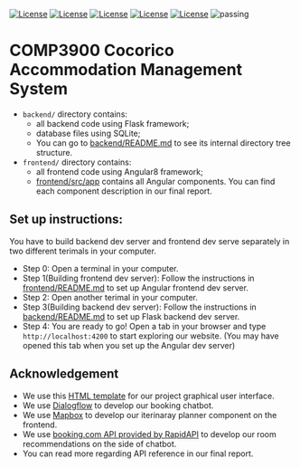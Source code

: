 [![License](https://img.shields.io/badge/License-Flask-blue.svg)](https://flask.palletsprojects.com/en/1.1.x/) [![License](https://img.shields.io/badge/License-Angular%202-blue.svg)](https://angular.io/) [![License](https://img.shields.io/badge/License-Flask%20Restful%20API-blue.svg)](https://flask-restful.readthedocs.io/en/latest/) [![License](https://img.shields.io/badge/License-SQLite-blue.svg)](https://www.sqlite.org/index.html) [![License](https://img.shields.io/badge/License-Python3-blue.svg)](https://www.python.org/) ![passing](https://img.shields.io/badge/build-passing-green)

# COMP3900 Cocorico Accommodation Management System
- `backend/` directory contains:
    - all backend code using Flask framework;
    - database files using SQLite;
    - You can go to [backend/README.md](./backend/README.md) to see its internal directory tree structure.
- `frontend/` directory contains:
    - all frontend code using Angular8 framework;
    - [frontend/src/app](./frontend/src/app) contains all Angular components. You can find each component description in our final report.

## Set up instructions:
You have to build backend dev server and frontend dev serve separately in two different terimals in your computer.
- Step 0: Open a terminal in your computer.
- Step 1(Building frontend dev server): Follow the instructions in [frontend/README.md](./frontend/README.md) to set up Angular frontend dev server.
- Step 2: Open another terimal in your computer.
- Step 3(Building backend dev server): Follow the instructions in [backend/README.md](./backend/README.md) to set up Flask backend dev server.
- Step 4: You are ready to go! Open a tab in your browser and type `http://localhost:4200` to start exploring our website. (You may have opened this tab when you set up the Angular dev server)

## Acknowledgement
- We use this [HTML template](http://www.bootstrapmb.com/item/420/preview) for our project graphical user interface.
- We use [Dialogflow](https://dialogflow.com) to develop our booking chatbot.
- We use [Mapbox](https://www.mapbox.com) to develop our iterinaray planner component on the frontend.
- We use [booking.com API provided by RapidAPI](https://rapidapi.com/apidojo/api/booking) to develop our room recommendations on the side of chatbot.
- You can read more regarding API reference in our final report. 